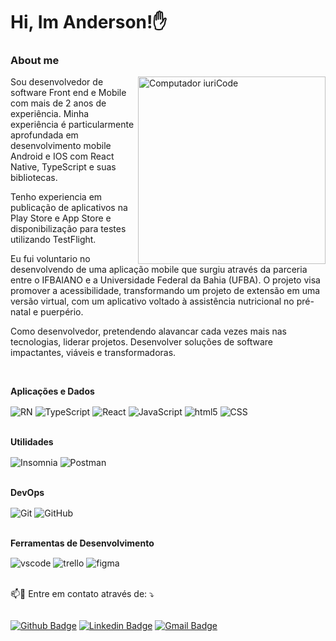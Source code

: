 # Hi, Im Anderson!✋

### About me

<img src="https://raw.githubusercontent.com/MicaelliMedeiros/micaellimedeiros/master/image/computer-illustration.png" min-width="400px" max-width="300px" width="300px" align="right" alt="Computador iuriCode">

<p align="left">

Sou desenvolvedor de software Front end e Mobile com mais de 2 anos de experiência. Minha experiência é particularmente aprofundada em desenvolvimento mobile Android e IOS com React Native, TypeScript e suas bibliotecas.

Tenho experiencia em publicação de aplicativos na Play Store e App Store e disponibilização para testes utilizando TestFlight.

Eu fui voluntario no desenvolvendo de uma aplicação mobile que surgiu através da parceria entre o IFBAIANO e a Universidade Federal da Bahia (UFBA). O projeto visa promover a acessibilidade, transformando um projeto de extensão em uma versão virtual, com um aplicativo voltado à assistência nutricional no pré-natal e puerpério.

Como desenvolvedor, pretendendo alavancar cada vezes mais nas tecnologias, liderar projetos. Desenvolver soluções de software impactantes, viáveis ​​e transformadoras.

<br/>

**Aplicações e Dados**

<div style="display:inline_block">
  <img align="center" alt="RN" src="https://img.shields.io/badge/React_Native-20232A?style=for-the-badge&logo=react&logoColor=61DAFB"/>
  <img align="center" alt="TypeScript" src="https://img.shields.io/badge/TypeScript-007ACC?style=for-the-badge&logo=typescript&logoColor=white"/>
  <img align="center" alt="React" src="https://img.shields.io/badge/React-20232A?style=for-the-badge&logo=react&logoColor=61DAFB"/>
  <img align="center" alt="JavaScript" src="https://img.shields.io/badge/JavaScript-323330?style=for-the-badge&logo=javascript&logoColor=F7DF1E"/>
  <img align="center" alt="html5" src="https://img.shields.io/badge/HTML-239120?style=for-the-badge&logo=html5&logoColor=white"/>
  <img align="center" alt="CSS" src="https://img.shields.io/badge/CSS3-1572B6?style=for-the-badge&logo=css3&logoColor=white"/>
<!--   <img align="center" alt="mysql" src="https://img.shields.io/badge/MySQL-00000F?style=for-the-badge&logo=mysql&logoColor=white"/>                                               -->
</div> 
 
</br>

**Utilidades**

<div style="display:inline_block">
  <img align="center" alt="Insomnia" src="https://img.shields.io/badge/Insomnia-333333?style=for-the-badge&logo=insomnia&logoColor=white"/>

  <img align="center" alt="Postman" src="https://img.shields.io/badge/Postman-100000?style=for-the-badge&logo=Postman&logoColor=white"/>
</div>

</br>

**DevOps**

<div style="display:inline_block">
  <img align="center" alt="Git" src="https://img.shields.io/badge/Git-333333?style=for-the-badge&logo=git&logoColor=white"/>

  <img align="center" alt="GitHub" src="https://img.shields.io/badge/GitHub-100000?style=for-the-badge&logo=github&logoColor=white"/>
</div>

</br>

**Ferramentas de Desenvolvimento**

<div style="display:inline_block">
  <img align="center" alt="vscode" src="https://img.shields.io/badge/Visual%20Studio%20Code-333333?style=for-the-badge&logo=Visual%20Studio%20Code&logoColor=007ACC"/>

  <img align="center" alt="trello" src="https://img.shields.io/badge/trello-333333?style=for-the-badge&logo=trello&logoColor=007ACCe"/>

  <img align="center" alt="figma" src="https://img.shields.io/badge/figma-333333?style=for-the-badge&logo=figma&logoColor=007ACC"/>
</div>

<br/>

<p align="left">
  📫💌 Entre em contato  através de: ⤵️
</p>

</p>  
<div style="display:flex">

[![Github Badge](https://img.shields.io/badge/-andersonzeroone-000?style=flat-square&logo=Github&logoColor=white&link=https://github.com/andersonzeroone)](https://github.com/andersonzeroone)
[![Linkedin Badge](https://img.shields.io/badge/-Anderson-blue?style=flat-square&logo=Linkedin&logoColor=white&link=https://www.linkedin.com/in/anderson-pablo-js/)](https://www.linkedin.com/in/anderson-pablo-js/)
[![Gmail Badge](https://img.shields.io/badge/-anderson.pablo02@gmail.com-c14438?style=flat-square&logo=Gmail&logoColor=white&link=mailto:anderson.pablo02@gmail.com)](mailto:anderson.pablo02@gmail.com)
